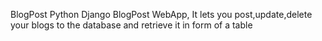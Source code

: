 BlogPost 
Python Django BlogPost WebApp,
It lets you post,update,delete your blogs to the database and retrieve it in form of a table 
